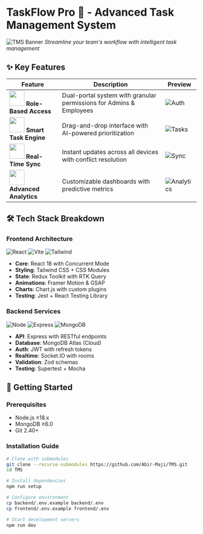 # TaskFlow Pro 🚀 - Advanced Task Management System

![TMS Banner](https://images.unsplash.com/photo-1454165804606-c3d57bc86b40?ixlib=rb-1.2.1&auto=format&fit=crop&w=1350&q=80)
*Streamline your team's workflow with intelligent task management*

## ✨ Key Features

<div align="center">

| Feature | Description | Preview |
|---------|-------------|---------|
| <img src="https://img.icons8.com/external-flaticons-flat-flat-icons/64/000000/external-authentication-cyber-security-flaticons-flat-flat-icons.png" width="40"/> **Role-Based Access** | Dual-portal system with granular permissions for Admins & Employees | ![Auth](screenshots/admin-login.png) |
| <img src="https://img.icons8.com/color/48/000000/task-completed.png" width="40"/> **Smart Task Engine** | Drag-and-drop interface with AI-powered prioritization | ![Tasks](screenshots/task-board.png) |
| <img src="https://img.icons8.com/fluency/48/000000/clock.png" width="40"/> **Real-Time Sync** | Instant updates across all devices with conflict resolution | ![Sync](screenshots/realtime-updates.gif) |
| <img src="https://img.icons8.com/color/48/000000/analytics.png" width="40"/> **Advanced Analytics** | Customizable dashboards with predictive metrics | ![Analytics](screenshots/analytics.png) |

</div>

## 🛠 Tech Stack Breakdown

### Frontend Architecture
![React](https://img.shields.io/badge/React-18.2-61DAFB?logo=react)
![Vite](https://img.shields.io/badge/Vite-4.0-646CFF?logo=vite)
![Tailwind](https://img.shields.io/badge/Tailwind-3.3-06B6D4?logo=tailwind-css)

- **Core**: React 18 with Concurrent Mode
- **Styling**: Tailwind CSS + CSS Modules
- **State**: Redux Toolkit with RTK Query
- **Animations**: Framer Motion & GSAP
- **Charts**: Chart.js with custom plugins
- **Testing**: Jest + React Testing Library

### Backend Services
![Node](https://img.shields.io/badge/Node-18.x-339933?logo=node.js)
![Express](https://img.shields.io/badge/Express-4.18-000000?logo=express)
![MongoDB](https://img.shields.io/badge/MongoDB-6.0-47A248?logo=mongodb)

- **API**: Express with RESTful endpoints
- **Database**: MongoDB Atlas (Cloud)
- **Auth**: JWT with refresh tokens
- **Realtime**: Socket.IO with rooms
- **Validation**: Zod schemas
- **Testing**: Supertest + Mocha

## 🚀 Getting Started

### Prerequisites
- Node.js ≥18.x
- MongoDB ≥6.0
- Git 2.40+

### Installation Guide

```bash
# Clone with submodules
git clone --recurse-submodules https://github.com/Abir-Maji/TMS.git
cd TMS

# Install dependencies
npm run setup

# Configure environment
cp backend/.env.example backend/.env
cp frontend/.env.example frontend/.env

# Start development servers
npm run dev
